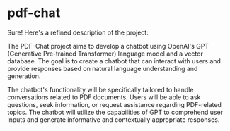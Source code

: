 # pdf-chat
Sure! Here's a refined description of the project:

The PDF-Chat project aims to develop a chatbot using OpenAI's GPT (Generative Pre-trained Transformer) language model and a vector database. The goal is to create a chatbot that can interact with users and provide responses based on natural language understanding and generation.

The chatbot's functionality will be specifically tailored to handle conversations related to PDF documents. Users will be able to ask questions, seek information, or request assistance regarding PDF-related topics. The chatbot will utilize the capabilities of GPT to comprehend user inputs and generate informative and contextually appropriate responses.